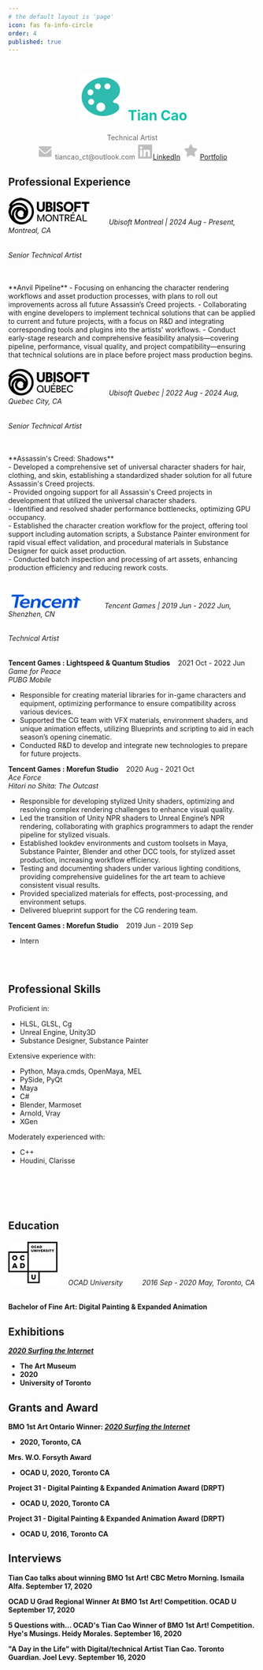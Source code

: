 ```yaml
---
# the default layout is 'page'
icon: fas fa-info-circle
order: 4
published: true 
---
```


<!-- > Add Markdown syntax content to file `_tabs/about.md`{: .filepath } and it will show up on this page.
{: .prompt-tip } -->


# <center><img src="/images/color-palette.svg" ><span style="color: #0fc2aa"> Tian Cao </span></center>
<center><span style="color: #666666"> Technical Artist</span></center>
<center><img src="/images/email-fill.svg"><span style="color: #666666"> tiancao_ct@outlook.com <img src="/images/linkedin.svg"><a href="https://www.linkedin.com/in/tian-cao-281096135/">LinkedIn</a> <img src="/images/star_fill.svg"><a href="https://tianc377.github.io/">Portfolio</a> </span></center>

<!-- <html>
<style>
table, caption, tbody, tfoot, thead, tr, th, td {
    margin: 0;
    padding: 0;
    border: 0;
    outline: 0;
    font-size: 100%;
    vertical-align: baseline;
    background: transparent;
}
</style>
<body>
<center>
<table style="width:40%">
  <tr>
    <th>Company</th>
    <th>Contact</th>
    <th>Country</th>
  </tr>
</table>
</center>
</body>
</html> -->


## Professional Experience


###### <img src = "/images/Ubisoft_Montreal_Logo.png"> &nbsp;&nbsp;&nbsp;&nbsp;&nbsp;&nbsp;&nbsp;&nbsp; Ubisoft Montreal | 2024 Aug - Present, Montreal, CA

###### Senior Technical Artist <br/>
<br/>
**Anvil Pipeline**
- Focusing on enhancing the character rendering workflows and asset production processes, with plans to roll out improvements across all future Assassin’s Creed projects.
- Collaborating with engine developers to implement technical solutions that can be applied to current and future projects, with a focus on R&D and integrating corresponding tools and plugins into the artists' workflows.
- Conduct early-stage research and comprehensive feasibility analysis—covering pipeline, performance, visual quality, and project compatibility—ensuring that technical solutions are in place before project mass production begins.

<!-- - Working on the character rendering\production pipeline improvements that will be applied in all the future projects developed with Anvil engine. -->

<br/>


###### <img src = "/images/Ubisoft_Quebec_Logo.png"> &nbsp;&nbsp;&nbsp;&nbsp;&nbsp;&nbsp;&nbsp;&nbsp; Ubisoft Quebec | 2022 Aug - 2024 Aug, Quebec City, CA 

###### Senior Technical Artist <br/>
<br/>
**Assassin's Creed: Shadows** <br/>
- Developed a comprehensive set of universal character shaders for hair, clothing, and skin, establishing a standardized shader solution for all future Assassin's Creed projects.<br>
- Provided ongoing support for all Assassin's Creed projects in development that utilized the universal character shaders.<br>
- Identified and resolved shader performance bottlenecks, optimizing GPU occupancy.<br>
- Established the character creation workflow for the project, offering tool support including automation scripts, a Substance Painter environment for rapid visual effect validation, and procedural materials in Substance Designer for quick asset production.<br>
- Conducted batch inspection and processing of art assets, enhancing production efficiency and reducing rework costs.<br>
                
<br/>

###### <img src = "/images/03_Tencent_English logo.png"> &nbsp;&nbsp;&nbsp;&nbsp;&nbsp;&nbsp;&nbsp;&nbsp; Tencent Games | 2019 Jun - 2022 Jun, Shenzhen, CN

###### Technical Artist <br/> 

**Tencent Games : Lightspeed & Quantum Studios** &nbsp;&nbsp; 2021 Oct - 2022 Jun <br/>
*Game for Peace*<br/>
*PUBG Mobile*<br/>
- Responsible for creating material libraries for in-game characters and equipment, optimizing performance to ensure compatibility across various devices.
- Supported the CG team with VFX materials, environment shaders, and unique animation effects, utilizing Blueprints and scripting to aid in each season’s opening cinematic.
- Conducted R&D to develop and integrate new technologies to prepare for future projects.


**Tencent Games : Morefun Studio** &nbsp;&nbsp; 2020 Aug - 2021 Oct <br/>
*Ace Force*<br/>
*Hitori no Shita: The Outcast* <br/>
- Responsible for developing stylized Unity shaders, optimizing and resolving complex rendering challenges to enhance visual quality.
- Led the transition of Unity NPR shaders to Unreal Engine’s NPR rendering, collaborating with graphics programmers to adapt the render pipeline for stylized visuals.
- Established lookdev environments and custom toolsets in Maya, Substance Painter, Blender and other DCC tools, for stylized asset production, increasing workflow efficiency.
- Testing and documenting shaders under various lighting conditions, providing comprehensive guidelines for the art team to achieve consistent visual results.
- Provided specialized materials for effects, post-processing, and environment setups.
- Delivered blueprint support for the CG rendering team.


**Tencent Games : Morefun Studio** &nbsp;&nbsp; 2019 Jun - 2019 Sep
- Intern

<br/>
<br/>

## Professional Skills

Proficient in:
- HLSL, GLSL, Cg<br>
- Unreal Engine, Unity3D <br>
- Substance Designer, Substance Painter<br>

Extensive experience with:
- Python, Maya.cmds, OpenMaya, MEL<br>
- PySide, PyQt
- Maya <br>
- C#<br>
- Blender, Marmoset<br>
- Arnold, Vray
- XGen

Moderately experienced with:
- C++<br>
- Houdini, Clarisse<br>

<br/>
<br/>
<br/>
<br/>

## Education

###### <img src = "/images/OCAD_University_Logo.png"> &nbsp;&nbsp; OCAD University &nbsp;&nbsp;&nbsp;&nbsp;&nbsp;&nbsp;&nbsp;&nbsp; 2016 Sep - 2020 May, Toronto, CA
**Bachelor of Fine Art: Digital Painting & Expanded Animation**

## Exhibitions

<b><i><a href="https://caoaurora.wixsite.com/surfingtheinternet">2020 Surfing the Internet</a></i>
- The Art Museum 
- 2020
- University of Toronto

## Grants and Award

**BMO 1st Art Ontario Winner**: <b><i><a href="https://caoaurora.wixsite.com/surfingtheinternet">2020 Surfing the Internet</a></i> 
- 2020, Toronto, CA

**Mrs. W.O. Forsyth Award**
- OCAD U, 2020, Toronto CA

**Project 31 - Digital Painting & Expanded Animation Award (DRPT)**
- OCAD U, 2020, Toronto CA

**Project 31 - Digital Painting & Expanded Animation Award (DRPT)**
- OCAD U, 2016, Toronto CA 


## Interviews

**Tian Cao talks about winning BMO 1st Art!** CBC Metro Morning. Ismaila Alfa. September 17, 2020

**OCAD U Grad Regional Winner At BMO 1st Art! Competition.** OCAD U September 17, 2020

**5 Questions with… OCAD's Tian Cao Winner of BMO 1st Art! Competition.** Hye's Musings. Heidy Morales. September 16, 2020

**"A Day in the Life" with Digital/technical Artist Tian Cao.** Toronto Guardian. Joel Levy. September 16, 2020


<br/>
<br/>
<br/>
<br/>
